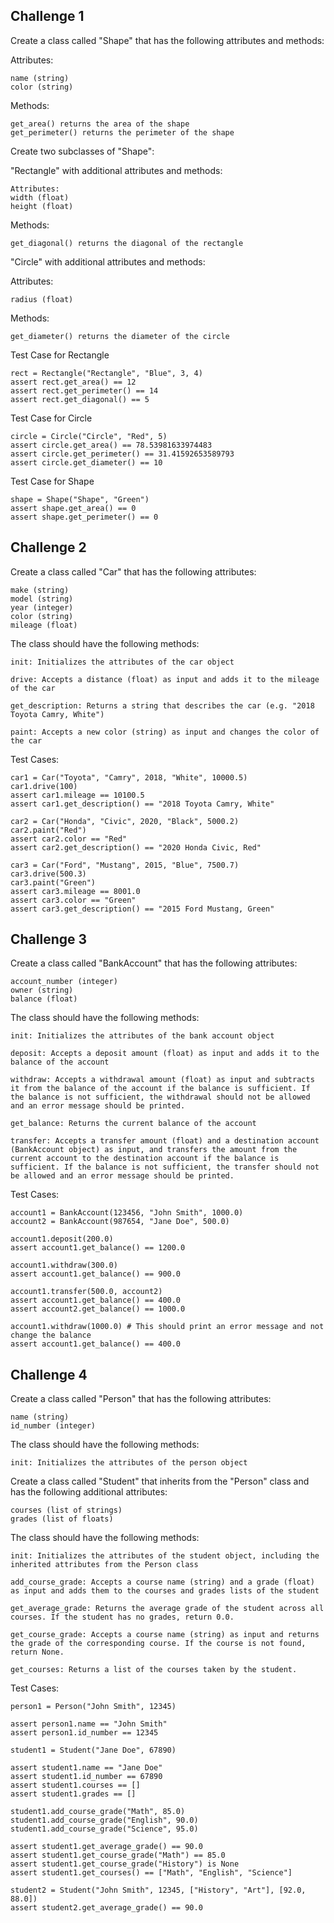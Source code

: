 ## Challenge 1

Create a class called "Shape" that has the following attributes and methods:

Attributes:
```
name (string)
color (string)
```

Methods:
```
get_area() returns the area of the shape
get_perimeter() returns the perimeter of the shape
```
Create two subclasses of "Shape":

"Rectangle" with additional attributes and methods:
```
Attributes:
width (float)
height (float)
```
Methods:
```
get_diagonal() returns the diagonal of the rectangle
```
"Circle" with additional attributes and methods:

Attributes:
```
radius (float)
```

Methods:
```
get_diameter() returns the diameter of the circle
```


Test Case for Rectangle
```
rect = Rectangle("Rectangle", "Blue", 3, 4)
assert rect.get_area() == 12
assert rect.get_perimeter() == 14
assert rect.get_diagonal() == 5
```

Test Case for Circle
```
circle = Circle("Circle", "Red", 5)
assert circle.get_area() == 78.53981633974483
assert circle.get_perimeter() == 31.41592653589793
assert circle.get_diameter() == 10
```

Test Case for Shape
```
shape = Shape("Shape", "Green")
assert shape.get_area() == 0
assert shape.get_perimeter() == 0
```

## Challenge 2
Create a class called "Car" that has the following attributes:
```
make (string)
model (string)
year (integer)
color (string)
mileage (float)
```

The class should have the following methods:
```
init: Initializes the attributes of the car object

drive: Accepts a distance (float) as input and adds it to the mileage of the car

get_description: Returns a string that describes the car (e.g. "2018 Toyota Camry, White")

paint: Accepts a new color (string) as input and changes the color of the car
```

Test Cases:
```
car1 = Car("Toyota", "Camry", 2018, "White", 10000.5)
car1.drive(100)
assert car1.mileage == 10100.5
assert car1.get_description() == "2018 Toyota Camry, White"
```
```
car2 = Car("Honda", "Civic", 2020, "Black", 5000.2)
car2.paint("Red")
assert car2.color == "Red"
assert car2.get_description() == "2020 Honda Civic, Red"
```
```
car3 = Car("Ford", "Mustang", 2015, "Blue", 7500.7)
car3.drive(500.3)
car3.paint("Green")
assert car3.mileage == 8001.0
assert car3.color == "Green"
assert car3.get_description() == "2015 Ford Mustang, Green"
```

## Challenge 3
Create a class called "BankAccount" that has the following attributes:
```
account_number (integer)
owner (string)
balance (float)
```

The class should have the following methods:
```
init: Initializes the attributes of the bank account object

deposit: Accepts a deposit amount (float) as input and adds it to the balance of the account

withdraw: Accepts a withdrawal amount (float) as input and subtracts it from the balance of the account if the balance is sufficient. If the balance is not sufficient, the withdrawal should not be allowed and an error message should be printed.

get_balance: Returns the current balance of the account

transfer: Accepts a transfer amount (float) and a destination account (BankAccount object) as input, and transfers the amount from the current account to the destination account if the balance is sufficient. If the balance is not sufficient, the transfer should not be allowed and an error message should be printed.
```

Test Cases:
```
account1 = BankAccount(123456, "John Smith", 1000.0)
account2 = BankAccount(987654, "Jane Doe", 500.0)

account1.deposit(200.0)
assert account1.get_balance() == 1200.0

account1.withdraw(300.0)
assert account1.get_balance() == 900.0

account1.transfer(500.0, account2)
assert account1.get_balance() == 400.0
assert account2.get_balance() == 1000.0

account1.withdraw(1000.0) # This should print an error message and not change the balance
assert account1.get_balance() == 400.0
```

## Challenge 4
Create a class called "Person" that has the following attributes:
```
name (string)
id_number (integer)
```

The class should have the following methods:
```
init: Initializes the attributes of the person object
```

Create a class called "Student" that inherits from the "Person" class and has the following additional attributes:
```
courses (list of strings)
grades (list of floats)
```

The class should have the following methods:
```
init: Initializes the attributes of the student object, including the inherited attributes from the Person class

add_course_grade: Accepts a course name (string) and a grade (float) as input and adds them to the courses and grades lists of the student

get_average_grade: Returns the average grade of the student across all courses. If the student has no grades, return 0.0.

get_course_grade: Accepts a course name (string) as input and returns the grade of the corresponding course. If the course is not found, return None.

get_courses: Returns a list of the courses taken by the student.
```

Test Cases:
```
person1 = Person("John Smith", 12345)

assert person1.name == "John Smith"
assert person1.id_number == 12345

student1 = Student("Jane Doe", 67890)

assert student1.name == "Jane Doe"
assert student1.id_number == 67890
assert student1.courses == []
assert student1.grades == []

student1.add_course_grade("Math", 85.0)
student1.add_course_grade("English", 90.0)
student1.add_course_grade("Science", 95.0)

assert student1.get_average_grade() == 90.0
assert student1.get_course_grade("Math") == 85.0
assert student1.get_course_grade("History") is None
assert student1.get_courses() == ["Math", "English", "Science"]

student2 = Student("John Smith", 12345, ["History", "Art"], [92.0, 88.0])
assert student2.get_average_grade() == 90.0
```